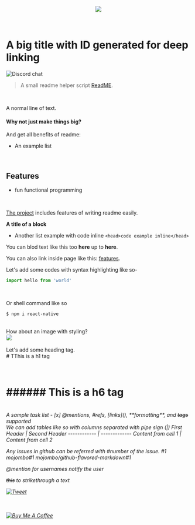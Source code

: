 <!-- Link image -->
<div align="center">
    <img src="https://i.imgur.com/b3tiKiO.gif"/>
</div>

<br/>
<br/>

<!-- Big title -->
# A big title with ID generated for deep linking
<!-- Buttoned links | [![Image alt tag](href of image file)](Link of the whole image tag) -->
![Discord chat](https://img.shields.io/discord/764058091431788545?color=green&label=rpmcmurphy&logo=discord&logoColor=white&style=flat-square)

<!-- Tabbed line with gray text || blockquote -->
> A small readme helper script [ReadME](https://www.makeareadme.com/).

<br/>

<!-- Normal text -->
A normal line of text.

<!-- Bolder text -->
#### Why not just make things big?

<!-- List -->
And get all benefits of readme:
 - An example list

<br/>

<!-- Bigger than bolder text with ID linker generated and underline -->
## Features
- fun functional programming

<br/>

<!-- Linking -->
[The project](https://www.makeareadme.com/) includes features of writing readme easily.

<!-- Bolder text with no ID linker generated -->
**A title of a block**
<!-- Inline code example -->
- Another list example with code inline `<head>code example inline</head>`

You can blod text like this too **here** up to **here**.
<br/>

You can also link inside page like this: [features](#features).

Let's add some codes with syntax highlighting like so-
<!-- JS code snippet -->
```js
import hello from 'world'
```
<br/>

Or shell command like so
<!-- Shell command code snippet -->
```sh
$ npm i react-native
```

<!-- Embed image and inline style -->
<br>
How about an image with styling?
<br>
<img src="https://raw.githubusercontent.com/sultan99/react-on-lambda/gh-pages/assets/snippet-atom.png" style="border-radius: 4px;"/>
<br/>

<!-- Heading -->
<br>
Let's add some heading tag.
<br>
# TThis is a h1 tag<h1>
<br>
###### This is a h6 tag<h6>


<!-- Tasks list -->
<br>
A sample task list
- [x] @mentions, #refs, [links](), **formatting**, and <del>tags</del> supported

<!-- Tables -->
<br>
We can add tables like so with columns separated with pipe sign (|)
First Header | Second Header
------------ | -------------
Content from cell 1 | Content from cell 2

<!-- Issue reference -->
Any issues in github can be referred with #number of the issue.
#1
mojombo#1
mojombo/github-flavored-markdown#1

<!-- Mention a user -->
@mention for usernames notify the user 

<!-- Strikehtrough -->
~~this~~ to strikethrough a text

[![Tweet](https://img.shields.io/twitter/url/http/shields.io.svg?style=social)](https://twitter.com/rparbez)

<br/>
<br/>

<a href="https://www.buymeacoffee.com/rparbez" target="_blank">
  <img src="https://www.buymeacoffee.com/assets/img/guidelines/download-assets-sm-2.svg" alt="Buy Me A Coffee"/>
</a>

